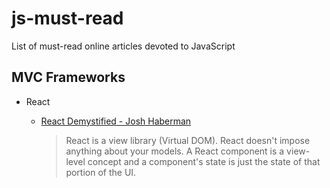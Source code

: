 js-must-read
============

List of must-read online articles devoted to JavaScript

## MVC Frameworks
- React 
  - [React Demystified - Josh Haberman](http://blog.reverberate.org/2014/02/react-demystified.html)
  
    > React is a view library (Virtual DOM). React doesn't impose anything about your models. A React component is a view-level concept and a component's state is just the state of that portion of the UI.
